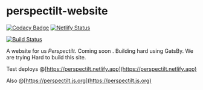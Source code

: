 # perspectilt-website

[![Codacy Badge](https://api.codacy.com/project/badge/Grade/cb0852cc26a747adabaade59213395c5)](https://app.codacy.com/manual/naveen521kk/perspectilt-website?utm_source=github.com&utm_medium=referral&utm_content=naveen521kk/perspectilt-website&utm_campaign=Badge_Grade_Dashboard)
[![Netlify Status](https://api.netlify.com/api/v1/badges/3b680c95-1d31-4011-9309-17a9a456bc2d/deploy-status)](https://app.netlify.com/sites/perspectilt/deploys)

[![Build Status](https://travis-ci.com/naveen521kk/perspectilt-website.svg?branch=master)](https://travis-ci.com/naveen521kk/perspectilt-website)

A website for us *Perspectilt*. Coming soon . Building hard using GatsBy. We are trying Hard to build this site. 

Test deploys @[https://perspectilt.netlify.app](https://perspectilt.netlify.app)

Also @[https://perspectilt.js.org](https://perspectilt.js.org)